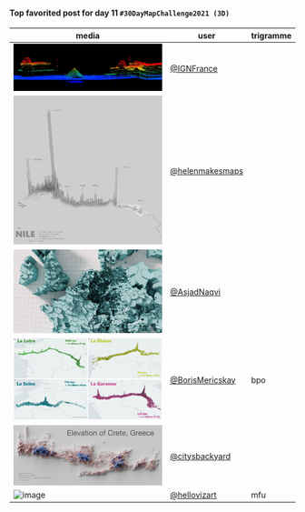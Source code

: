#### Top favorited post for day 11 `#30DayMapChallenge2021 (3D)`

| media | user | trigramme |
|-------|------|-----------|
| ![image](../uploads/ca441b31c6d34c6e92d87f9b807309d3/image.png) |[@IGNFrance](https://twitter.com/IGNFrance/status/1458721166193999875)||
| ![image](../uploads/7ef124187da60eb05e87b3fbc2a6d8c1/image.png) |[@helenmakesmaps](https://twitter.com/helenmakesmaps/status/1458778835693056006)||
| ![image](../uploads/1080c85783046535acfb5ed9103645f9/image.png) |[@AsjadNaqvi](https://twitter.com/AsjadNaqvi/status/1458784756481630212)||
| ![image](../uploads/cfed6c3548a57399971b453db486440b/image.png) |[@BorisMericskay](https://twitter.com/BorisMericskay/status/1458861829761945608)|bpo|
| ![image](../uploads/2a321af76ab35662b8df7926b5cdae8f/image.png) |[@citysbackyard](https://twitter.com/citysbackyard/status/1458860651351269384)||
| ![image](../uploads/1d709c1cae69b4a69b36b4c5ce0be4bc/image.png) |[@hellovizart](https://twitter.com/hellovizart/status/1458758394408583173)|mfu|